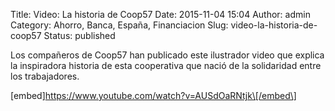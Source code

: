 Title: Video: La historia de Coop57
Date: 2015-11-04 15:04
Author: admin
Category: Ahorro, Banca, España, Financiacion
Slug: video-la-historia-de-coop57
Status: published

Los compañeros de Coop57 han publicado este ilustrador video que explica la inspiradora historia de esta cooperativa que nació de la solidaridad entre los trabajadores.

\[embed\]https://www.youtube.com/watch?v=AUSdOaRNtjk\[/embed\]
